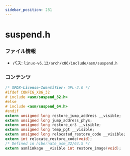 ```yaml
---
sidebar_position: 281
---
```

# suspend.h

### ファイル情報

- パス: `linux-v6.12/arch/x86/include/asm/suspend.h`

### コンテンツ

```h
/* SPDX-License-Identifier: GPL-2.0 */
#ifdef CONFIG_X86_32
# include <asm/suspend_32.h>
#else
# include <asm/suspend_64.h>
#endif
extern unsigned long restore_jump_address __visible;
extern unsigned long jump_address_phys;
extern unsigned long restore_cr3 __visible;
extern unsigned long temp_pgt __visible;
extern unsigned long relocated_restore_code __visible;
extern int relocate_restore_code(void);
/* Defined in hibernate_asm_32/64.S */
extern asmlinkage __visible int restore_image(void);

```
